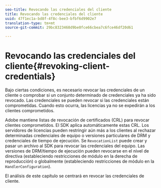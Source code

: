 ```yaml
---
seo-title: Revocando las credenciales del cliente
title: Revocando las credenciales del cliente
uuid: 47f1ec1a-bd8f-4f8c-bee3-bfbf6d9902e7
translation-type: tm+mt
source-git-commit: 29bc8323460d9be0fce66cbea7c6fce46df20d61

---
```



# Revocando las credenciales del cliente{#revoking-client-credentials}

Bajo ciertas condiciones, es necesario revocar las credenciales de un cliente o comprobar si un conjunto determinado de credenciales ya ha sido revocado. Las credenciales se pueden revocar si las credenciales están comprometidas. Cuando esto ocurra, las licencias ya no se expedirán a los clientes comprometidos.

Adobe mantiene listas de revocación de certificados (CRL) para revocar clientes comprometidos. El SDK aplica automáticamente estas CRL. Los servidores de licencias pueden restringir aún más a los clientes al rechazar determinadas credenciales de equipo o versiones particulares de DRM y credenciales de tiempo de ejecución. Se `RevocationList` puede crear y pasar un archivo al SDK para revocar las credenciales del equipo. Las versiones de DRM/tiempo de ejecución pueden revocarse en el nivel de directiva (estableciendo restricciones de módulo en la derecha de reproducción) o globalmente (estableciendo restricciones de módulo en la `HandlerConfiguration`).

El análisis de este capítulo se centrará en revocar las credenciales de cliente.
